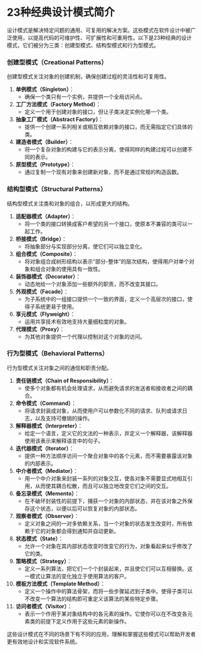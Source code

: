 # 23种经典设计模式简介

设计模式是解决特定问题的通用、可复用的解决方案。这些模式在软件设计中被广泛使用，以提高代码的可维护性、可扩展性和可重用性。以下是23种经典的设计模式，它们被分为三类：创建型模式、结构型模式和行为型模式。

### 创建型模式（Creational Patterns）

创建型模式关注对象的创建机制，确保创建过程的灵活性和可复用性。

1. **单例模式（Singleton）**：
   - 确保一个类只有一个实例，并提供一个全局访问点。
2. **工厂方法模式（Factory Method）**：
   - 定义一个用于创建对象的接口，但让子类决定实例化哪一个类。
3. **抽象工厂模式（Abstract Factory）**：
   - 提供一个创建一系列相关或相互依赖对象的接口，而无需指定它们具体的类。
4. **建造者模式（Builder）**：
   - 将一个复杂对象的构建与它的表示分离，使得同样的构建过程可以创建不同的表示。
5. **原型模式（Prototype）**：
   - 通过复制一个现有对象来创建新对象，而不是通过常规的构造函数。

### 结构型模式（Structural Patterns）

结构型模式关注类和对象的组合，以形成更大的结构。

1. **适配器模式（Adapter）**：
   - 将一个类的接口转换成客户希望的另一个接口，使原本不兼容的类可以一起工作。
2. **桥接模式（Bridge）**：
   - 将抽象部分与实现部分分离，使它们可以独立变化。
3. **组合模式（Composite）**：
   - 将对象组合成树形结构以表示“部分-整体”的层次结构，使得用户对单个对象和组合对象的使用具有一致性。
4. **装饰器模式（Decorator）**：
   - 动态地给一个对象添加一些额外的职责，而不改变其接口。
5. **外观模式（Facade）**：
   - 为子系统中的一组接口提供一个一致的界面，定义一个高层次的接口，使得子系统更易于使用。
6. **享元模式（Flyweight）**：
   - 运用共享技术有效地支持大量细粒度的对象。
7. **代理模式（Proxy）**：
   - 为其他对象提供一个代理以控制对这个对象的访问。

### 行为型模式（Behavioral Patterns）

行为型模式关注对象之间的通信和职责分配。

1. **责任链模式（Chain of Responsibility）**：
   - 使多个对象都有机会处理请求，从而避免请求的发送者和接收者之间的耦合。
2. **命令模式（Command）**：
   - 将请求封装成对象，从而使用户可以参数化不同的请求、队列或请求日志，以及支持可撤销的操作。
3. **解释器模式（Interpreter）**：
   - 给定一个语言，定义它的文法的一种表示，并定义一个解释器，该解释器使用该表示来解释语言中的句子。
4. **迭代器模式（Iterator）**：
   - 提供一种方法顺序访问一个聚合对象中的各个元素，而不需要暴露该对象的内部表示。
5. **中介者模式（Mediator）**：
   - 用一个中介对象来封装一系列的对象交互，使各对象不需要显式地相互引用，从而使其耦合松散，而且可以独立地改变它们之间的交互。
6. **备忘录模式（Memento）**：
   - 在不破坏封装性的前提下，捕获一个对象的内部状态，并在该对象之外保存这个状态，以便以后可以恢复对象的内部状态。
7. **观察者模式（Observer）**：
   - 定义对象之间的一对多依赖关系，当一个对象的状态发生改变时，所有依赖于它的对象都会得到通知并自动更新。
8. **状态模式（State）**：
   - 允许一个对象在其内部状态改变时改变它的行为，对象看起来似乎修改了它的类。
9. **策略模式（Strategy）**：
   - 定义一系列算法，把它们一个个封装起来，并且使它们可以互相替换。这一模式让算法的变化独立于使用算法的客户。
10. **模板方法模式（Template Method）**：
    - 定义一个操作中的算法骨架，而将一些步骤延迟到子类中。使得子类可以不改变一个算法的结构即可重定义该算法的某些特定步骤。
11. **访问者模式（Visitor）**：
    - 表示一个作用于某对象结构中的各元素的操作。它使你可以在不改变各元素类的前提下定义作用于这些元素的新操作。

这些设计模式在不同的场景下有不同的应用，理解和掌握这些模式可以帮助开发者更有效地设计和实现软件系统。